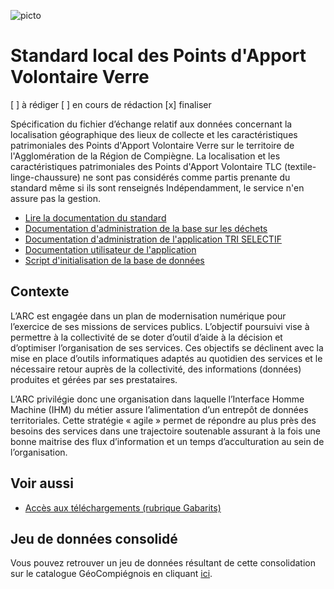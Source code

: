 ![picto](/doc/img/geocompiegnois_2020_reduit_v2.png)

# Standard local des Points d'Apport Volontaire Verre

[ ] à rédiger [ ] en cours de rédaction [x] finaliser

Spécification du fichier d’échange relatif aux données concernant la  localisation géographique des lieux de collecte et les caractéristiques patrimoniales des Points d'Apport Volontaire Verre sur le territoire de l'Agglomération de la Région de Compiègne. La localisation et les caractéristiques patrimoniales des Points d'Apport Volontaire TLC (textile-linge-chaussure) ne sont pas considérés comme partis prenante du standard même si ils sont renseignés Indépendamment, le service n'en assure pas la gestion.

- [Lire la documentation du standard](doc/livrables.md)
- [Documentation d'administration de la base sur les déchets](doc/doc_admin_bd_tri.md)
- [Documentation d'administration de l'application TRI SELECTIF](doc/doc_admin_app_tri.md)
- [Documentation utilisateur de l'application](doc/doc_user_app_tri.md)
- [Script d'initialisation de la base de données](doc/script.md)


## Contexte

L’ARC est engagée dans un plan de modernisation numérique pour l’exercice de ses missions de services publics. L’objectif poursuivi vise à permettre à la collectivité de se doter d’outil d’aide à la décision et d’optimiser l’organisation de ses services. Ces objectifs se déclinent avec la mise en place d’outils informatiques adaptés au quotidien des services et le nécessaire retour auprès de la collectivité, des informations (données) produites et gérées par ses prestataires. 

L’ARC privilégie donc une organisation dans laquelle l’Interface Homme Machine (IHM) du métier assure l’alimentation d’un entrepôt de données territoriales. Cette stratégie « agile » permet de répondre au plus près des besoins des services dans une trajectoire soutenable assurant à la fois une bonne maitrise des flux d’information et un temps d’acculturation au sein de l’organisation.

## Voir aussi

- [Accès aux téléchargements (rubrique Gabarits)](https://github.com/sigagglocompiegne/tri_selectif/blob/master/doc/livrables.md)

## Jeu de données consolidé

Vous pouvez retrouver un jeu de données résultant de cette consolidation sur le catalogue GéoCompiégnois en cliquant [ici](https://geo.compiegnois.fr/geonetwork/srv/fre/catalog.search#/metadata/16f54ed4-d525-45c4-9050-45dac00a84d8).


